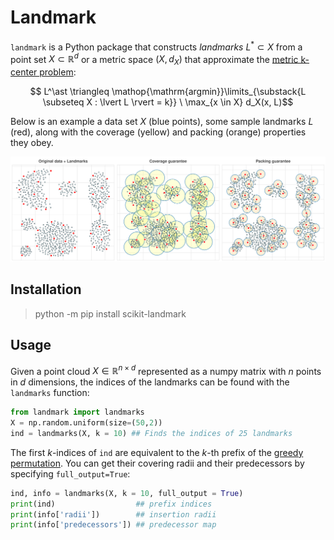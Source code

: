 # Landmark 

`landmark` is a Python package that constructs _landmarks_ $L^\ast \subset X$ from a point set $X \subset \mathbb{R}^d$ or a metric space $(X, d_X)$ that approximate the [metric k-center problem](https://en.wikipedia.org/wiki/Metric_k-center): 

$$ L^\ast \triangleq \mathop{\mathrm{argmin}}\limits_{\substack{L \subseteq X : \lvert L \rvert = k}} \ \max_{x \in X} d_X(x, L)$$

Below is an example a data set $X$ (blue points), some sample landmarks $L$ (red), along with the coverage (yellow) and packing (orange) properties they obey. 

![Landmarks example](docs/images/k_center.svg)

## Installation 

> python -m pip install scikit-landmark

## Usage 

Given a point cloud $X \in \mathbb{R}^{n \times d}$ represented as a numpy matrix with $n$ points in $d$ dimensions, the indices of the landmarks can be found with the `landmarks` function:

```python
from landmark import landmarks
X = np.random.uniform(size=(50,2))
ind = landmarks(X, k = 10) ## Finds the indices of 25 landmarks
```

The first $k$-indices of `ind` are equivalent to the $k$-th prefix of the [greedy permutation](https://www.youtube.com/watch?v=xWuq1aXHLdU). You can get their covering radii and their predecessors by specifying `full_output=True`:

```python
ind, info = landmarks(X, k = 10, full_output = True)
print(ind)                  ## prefix indices
print(info['radii'])        ## insertion radii 
print(info['predecessors']) ## predecessor map 
```